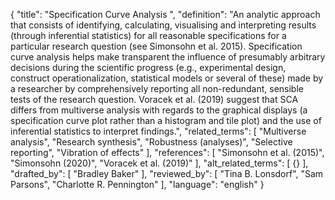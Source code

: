 {
  "title": "Specification Curve Analysis ",
  "definition": "An analytic approach that consists of identifying, calculating, visualising and interpreting results (through inferential statistics) for all reasonable specifications for a particular research question (see Simonsohn et al. 2015). Specification curve analysis helps make transparent the influence of presumably arbitrary decisions during the scientific progress (e.g., experimental design, construct operationalization, statistical models or several of these) made by a researcher by comprehensively reporting all non-redundant, sensible tests of the research question. Voracek et al. (2019) suggest that SCA differs from multiverse analysis with regards to the graphical displays (a specification curve plot rather than a histogram and tile plot) and the use of inferential statistics to interpret findings.",
  "related_terms": [
    "Multiverse analysis",
    "Research synthesis",
    "Robustness (analyses)",
    "Selective reporting",
    "Vibration of effects"
  ],
  "references": [
    "Simonsohn et al. (2015)",
    "Simonsohn (2020)",
    "Voracek et al. (2019)"
  ],
  "alt_related_terms": [
    {}
  ],
  "drafted_by": [
    "Bradley Baker"
  ],
  "reviewed_by": [
    "Tina B. Lonsdorf",
    "Sam Parsons",
    "Charlotte R. Pennington"
  ],
  "language": "english"
}

